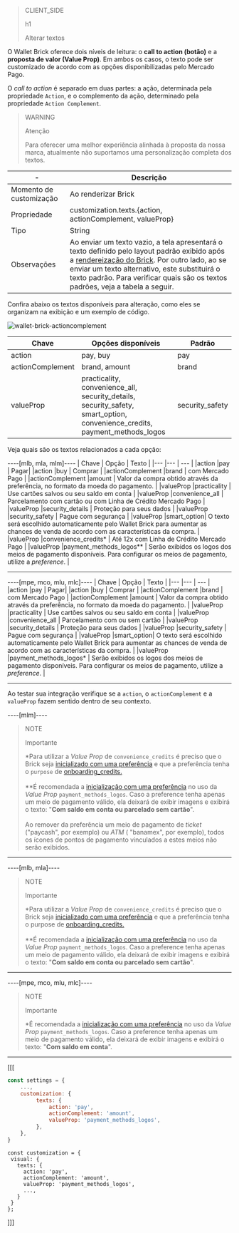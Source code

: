 > CLIENT_SIDE
>
> h1
>
> Alterar textos

O Wallet Brick oferece dois níveis de leitura: o **call to action (botão)** e a **proposta de valor (Value Prop)**. Em ambos os casos, o texto pode ser customizado de acordo com as opções disponibilizadas pelo Mercado Pago. 

O _call to action_ é separado em duas partes: a ação, determinada pela propriedade `Action`, e o complemento da ação, determinado pela propriedade `Action Complement`.

> WARNING
>
> Atenção
>
> Para oferecer uma melhor experiência alinhada à proposta da nossa marca, atualmente não suportamos uma personalização completa dos textos.

| - | Descrição |
|--- |--- |
| Momento de customização | Ao renderizar Brick |
| Propriedade | customization.texts.{action, actionComplement, valueProp} |
| Tipo | String |
| Observações | Ao enviar um texto vazio, a tela apresentará o texto definido pelo layout padrão exibido após a [rendereização do Brick](/developers/pt/docs/checkout-bricks/wallet-brick/default-rendering#bookmark_renderizar_o_brick). Por outro lado, ao se enviar um texto alternativo, este substituirá o texto padrão. Para verificar quais são os textos padrões, veja a tabela a seguir.|

Confira abaixo os textos disponíveis para alteração, como eles se organizam na exibição e um exemplo de código.

![wallet-brick-actioncomplement](checkout-bricks/wallet-brick-actioncomplement-pt.png)

| Chave | Opções disponíveis | Padrão |
|--- |--- | --- |
| action | pay, buy | pay |
| actionComplement |brand, amount | brand |
| valueProp | practicality, convenience_all, security_details, security_safety, smart_option, convenience_credits, payment_methods_logos | security_safety |

Veja quais são os textos relacionados a cada opção:

----[mlb, mla, mlm]----
| Chave | Opção | Texto |
|--- |--- | --- |
|action |pay | Pagar|
|action |buy | Comprar |
|actionComplement |brand | com Mercado Pago |
|actionComplement |amount | Valor da compra obtido através da preferência, no formato da moeda do pagamento. |
|valueProp |practicality | Use cartões salvos ou seu saldo em conta |
|valueProp |convenience_all |  Parcelamento com cartão ou com Linha de Crédito Mercado Pago |
|valueProp |security_details | Proteção para seus dados |
|valueProp |security_safety | Pague com segurança |
|valueProp |smart_option| O texto será escolhido automaticamente pelo Wallet Brick para aumentar as chances de venda de acordo com as características da compra. |
|valueProp |convenience_credits* | Até 12x com Linha de Crédito Mercado Pago |
|valueProp |payment_methods_logos** | Serão exibidos os logos dos meios de pagamento disponíveis. Para configurar os meios de pagamento, utilize a _preference_. |

------------
----[mpe, mco, mlu, mlc]----
| Chave | Opção | Texto |
|--- |--- | --- |
|action |pay | Pagar|
|action |buy | Comprar |
|actionComplement |brand | com Mercado Pago |
|actionComplement |amount | Valor da compra obtido através da preferência, no formato da moeda do pagamento. |
|valueProp |practicality | Use cartões salvos ou seu saldo em conta |
|valueProp |convenience_all | Parcelamento com ou sem cartão |
|valueProp |security_details | Proteção para seus dados |
|valueProp |security_safety | Pague com segurança |
|valueProp |smart_option| O texto será escolhido automaticamente pelo Wallet Brick para aumentar as chances de venda de acordo com as características da compra. |
|valueProp |payment_methods_logos* | Serão exibidos os logos dos meios de pagamento disponíveis. Para configurar os meios de pagamento, utilize a _preference_. |

------------

Ao testar sua integração verifique se a `action`, o `actionComplement` e a `valueProp` fazem sentido dentro de seu contexto.

----[mlm]----
> NOTE
>
> Importante
>
> *Para utilizar a _Value Prop_ de `convenience_credits` é preciso que o Brick seja [inicializado com uma preferência](/developers/pt/docs/checkout-bricks/wallet-brick/default-rendering) e que a preferência tenha o `purpose` de [onboarding_credits.](/developers/pt/docs/checkout-bricks/wallet-brick/advanced-features/preferences)
> <br><br>
> **É recomendada a [inicialização com uma preferência](/developers/pt/docs/checkout-bricks/wallet-brick/default-rendering) no uso da _Value Prop_ `payment_methods_logos`. Caso a preference tenha apenas um meio de pagamento válido, ela deixará de exibir imagens e exibirá o texto: "**Com saldo em conta ou parcelado sem cartão**".
> <br><br>
> Ao remover da preferência um meio de pagamento de _ticket_ ("paycash", por exemplo) ou _ATM_ ( "banamex", por exemplo), todos os ícones de pontos de pagamento vinculados a estes meios não serão exibidos.

------------
----[mlb, mla]----
> NOTE
>
> Importante
>
> *Para utilizar a _Value Prop_ de `convenience_credits` é preciso que o Brick seja [inicializado com uma preferência](/developers/pt/docs/checkout-bricks/wallet-brick/default-rendering) e que a preferência tenha o purpose de [onboarding_credits.](/developers/pt/docs/checkout-bricks/wallet-brick/advanced-features/preferences)
> <br><br>
> **É recomendada a [inicialização com uma preferência](/developers/pt/docs/checkout-bricks/wallet-brick/default-rendering) no uso da _Value Prop_ `payment_methods_logos`. Caso a preference tenha apenas um meio de pagamento válido, ela deixará de exibir imagens e exibirá o texto: "**Com saldo em conta ou parcelado sem cartão**".

------------
----[mpe, mco, mlu, mlc]----
> NOTE
>
> Importante
>
> *É recomendada a [inicialização com uma preferência](/developers/pt/docs/checkout-bricks/wallet-brick/default-rendering) no uso da _Value Prop_ `payment_methods_logos`. Caso a preference tenha apenas um meio de pagamento válido, ela deixará de exibir imagens e exibirá o texto: "**Com saldo em conta**".

------------

[[[
```javascript
const settings = {
    ...,
    customization: {
         texts: {
             action: 'pay',
             actionComplement: 'amount',
             valueProp: 'payment_methods_logos',
         },
    },
}
```
```react-jsx
const customization = {
 visual: {
   texts: {
     action: 'pay',
     actionComplement: 'amount',
     valueProp: 'payment_methods_logos',
     ...,
   }
 }
};
```
]]]